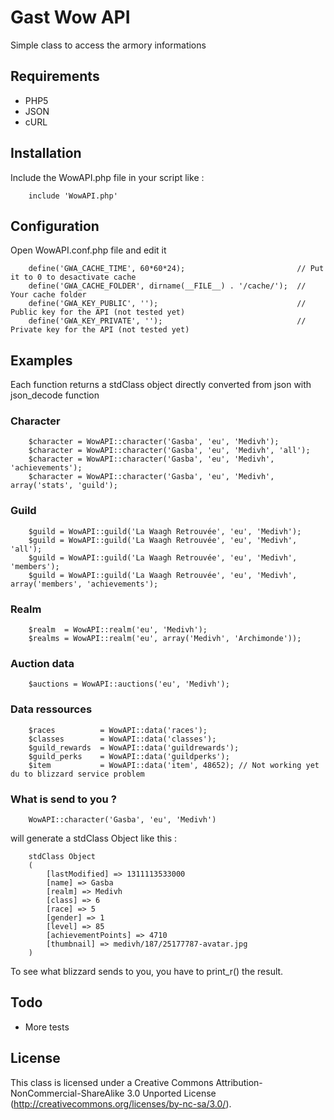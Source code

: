 # Gast Wow API #

Simple class to access the armory informations

## Requirements ##

* PHP5
* JSON
* cURL

## Installation ##

Include the WowAPI.php file in your script like :

        include 'WowAPI.php'

## Configuration ##

Open WowAPI.conf.php file and edit it

        define('GWA_CACHE_TIME', 60*60*24);                         // Put it to 0 to desactivate cache
        define('GWA_CACHE_FOLDER', dirname(__FILE__) . '/cache/');  // Your cache folder
        define('GWA_KEY_PUBLIC', '');                               // Public key for the API (not tested yet)
        define('GWA_KEY_PRIVATE', '');                              // Private key for the API (not tested yet)

## Examples ##

Each function returns a stdClass object directly converted from json with json_decode function

### Character ###

        $character = WowAPI::character('Gasba', 'eu', 'Medivh');
        $character = WowAPI::character('Gasba', 'eu', 'Medivh', 'all');
        $character = WowAPI::character('Gasba', 'eu', 'Medivh', 'achievements');
        $character = WowAPI::character('Gasba', 'eu', 'Medivh', array('stats', 'guild');

### Guild ###

        $guild = WowAPI::guild('La Waagh Retrouvée', 'eu', 'Medivh');
        $guild = WowAPI::guild('La Waagh Retrouvée', 'eu', 'Medivh', 'all');
        $guild = WowAPI::guild('La Waagh Retrouvée', 'eu', 'Medivh', 'members');
        $guild = WowAPI::guild('La Waagh Retrouvée', 'eu', 'Medivh', array('members', 'achievements');

### Realm ###

        $realm  = WowAPI::realm('eu', 'Medivh');
        $realms = WowAPI::realm('eu', array('Medivh', 'Archimonde'));

### Auction data ###

        $auctions = WowAPI::auctions('eu', 'Medivh');

### Data ressources ###

        $races          = WowAPI::data('races');
        $classes        = WowAPI::data('classes');
        $guild_rewards  = WowAPI::data('guildrewards');
        $guild_perks    = WowAPI::data('guildperks');
        $item           = WowAPI::data('item', 48652); // Not working yet du to blizzard service problem

### What is send to you ? ###

        WowAPI::character('Gasba', 'eu', 'Medivh')

will generate a stdClass Object like this : 

        stdClass Object
        (
            [lastModified] => 1311113533000
            [name] => Gasba
            [realm] => Medivh
            [class] => 6
            [race] => 5
            [gender] => 1
            [level] => 85
            [achievementPoints] => 4710
            [thumbnail] => medivh/187/25177787-avatar.jpg
        )

To see what blizzard sends to you, you have to print_r() the result.

## Todo ##

* More tests

## License ##

This class is licensed under a Creative Commons Attribution-NonCommercial-ShareAlike 3.0 Unported License (http://creativecommons.org/licenses/by-nc-sa/3.0/).